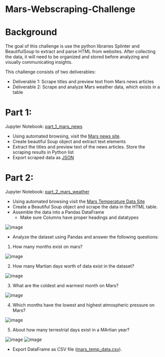 # Mars-Webscraping-Challenge
# Background
The goal of this challenge is use the python libraries Splinter and BeautifulSoup to extract and parse HTML from websites. After collecting the data, it will need to be organized and stored before analyzing and visually communicating insights.

This challenge consists of two deliverables:
  * Deliverable 1: Scrape titles and preview text from Mars news articles
  * Deliverable 2: Scrape and analyze Mars weather data, which exists in a table
  
# Part 1:
Jupyter Notebook: [part_1_mars_news](https://github.com/StanJohn04/Mars-Webscraping-Challenge/blob/main/MarsData/part_1_mars_news.ipynb)

  * Using automated browsing, visit the [Mars news site](https://static.bc-edx.com/data/web/mars_news/index.html).
  * Create beautiful Soup object and extract text elements
  * Extract the titles and preview text of the news articles. Store the scraping results in Python list
  * Export scraped data as [JSON](https://github.com/StanJohn04/Mars-Webscraping-Challenge/blob/main/MarsData/Resources/mars_news.json)

# Part 2:
Jupyter Notebook: [part_2_mars_weather](https://github.com/StanJohn04/Mars-Webscraping-Challenge/blob/main/MarsData/part_2_mars_weather.ipynb)

 * Using automated browsing visit the [Mars Temperature Data Site](https://static.bc-edx.com/data/web/mars_facts/temperature.html)
 * Create a Beautiful Soup object and scrape the data in the HTML table.
 * Assemble the data into a Pandas DataFrame
   * Make sure Columns have proper headings and datatypes

![image](https://user-images.githubusercontent.com/121142680/235781278-a978efe7-9c71-433e-8230-16a856fc6bae.png)
 
 * Analyze the dataset using Pandas and answer the following questions:
  1. How many months exist on mars?
  
![image](https://user-images.githubusercontent.com/121142680/235782069-dff1f457-9b9e-45b7-ace7-a435c20d58da.png)

  2. How many Martian days worth of data exist in the dataset?
  
![image](https://user-images.githubusercontent.com/121142680/235782141-6ba0151f-57b1-4c9c-9780-bd8ec30fa41d.png)
  
  3. What are the coldest and warmest month on Mars?
   
![image](https://user-images.githubusercontent.com/121142680/235782238-f60593b3-bf6f-4c3e-84af-d16b12a6c11d.png)
   
  4. Which months have the lowest and highest atmospheric pressure on Mars?
   
![image](https://user-images.githubusercontent.com/121142680/235782316-2bd7e556-ef8d-4dbe-aa64-03b56d8ac7f6.png)
   
  5. About how many terrestrial days exist in a MArtian year?
  
![image](https://user-images.githubusercontent.com/121142680/235782389-991f8575-ff40-4315-8366-54b0ef137a02.png)
![image](https://user-images.githubusercontent.com/121142680/235782449-81d09688-3b7f-4184-b423-4236e257a948.png)

  
 * Export DataFrame as CSV file ([mars_temp_data.csv](https://github.com/StanJohn04/Mars-Webscraping-Challenge/blob/main/MarsData/Resources/mars_temp_data.csv)).
 
